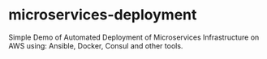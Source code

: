 # microservices-deployment
Simple Demo of Automated Deployment of Microservices Infrastructure on AWS using: Ansible, Docker, Consul and other tools.
